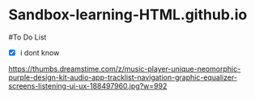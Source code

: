 # Sandbox-learning-HTML.github.io
#To Do List

 - [x] i dont know

https://thumbs.dreamstime.com/z/music-player-unique-neomorphic-purple-design-kit-audio-app-tracklist-navigation-graphic-equalizer-screens-listening-ui-ux-188497960.jpg?w=992
